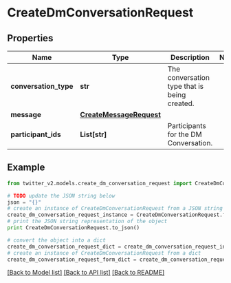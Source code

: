 # CreateDmConversationRequest


## Properties
Name | Type | Description | Notes
------------ | ------------- | ------------- | -------------
**conversation_type** | **str** | The conversation type that is being created. | 
**message** | [**CreateMessageRequest**](CreateMessageRequest.md) |  | 
**participant_ids** | **List[str]** | Participants for the DM Conversation. | 

## Example

```python
from twitter_v2.models.create_dm_conversation_request import CreateDmConversationRequest

# TODO update the JSON string below
json = "{}"
# create an instance of CreateDmConversationRequest from a JSON string
create_dm_conversation_request_instance = CreateDmConversationRequest.from_json(json)
# print the JSON string representation of the object
print CreateDmConversationRequest.to_json()

# convert the object into a dict
create_dm_conversation_request_dict = create_dm_conversation_request_instance.to_dict()
# create an instance of CreateDmConversationRequest from a dict
create_dm_conversation_request_form_dict = create_dm_conversation_request.from_dict(create_dm_conversation_request_dict)
```
[[Back to Model list]](../README.md#documentation-for-models) [[Back to API list]](../README.md#documentation-for-api-endpoints) [[Back to README]](../README.md)


